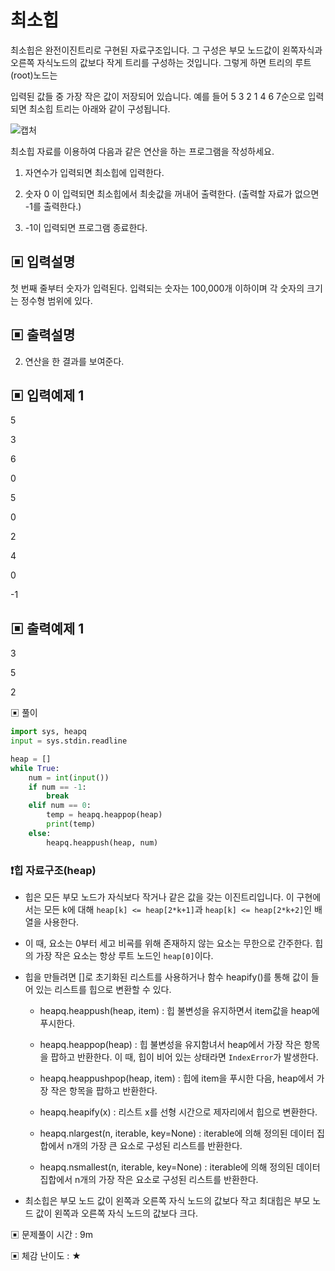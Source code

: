 # 최소힙

최소힙은 완전이진트리로 구현된 자료구조입니다. 그 구성은 부모 노드값이 왼쪽자식과 오른쪽 자식노드의 값보다 작게 트리를 구성하는 것입니다. 그렇게 하면 트리의 루트(root)노드는

입력된 값들 중 가장 작은 값이 저장되어 있습니다. 예를 들어 5 3 2 1 4 6 7순으로 입력되면 최소힙 트리는 아래와 같이 구성됩니다.

![캡처](https://github.com/dnwls16071/TIL/assets/106802375/b53b62e2-c697-4d7c-b6b6-08c876bcc287)

최소힙 자료를 이용하여 다음과 같은 연산을 하는 프로그램을 작성하세요.

1) 자연수가 입력되면 최소힙에 입력한다.

2) 숫자 0 이 입력되면 최소힙에서 최솟값을 꺼내어 출력한다. (출력할 자료가 없으면 -1를 출력한다.)

3) -1이 입력되면 프로그램 종료한다.

## ▣ 입력설명

첫 번째 줄부터 숫자가 입력된다. 입력되는 숫자는 100,000개 이하이며 각 숫자의 크기는 정수형 범위에 있다.

## ▣ 출력설명

2) 연산을 한 결과를 보여준다.

## ▣ 입력예제 1

5

3

6

0

5

0

2

4

0

-1

## ▣ 출력예제 1

3

5

2

▣ 풀이

```python
import sys, heapq
input = sys.stdin.readline

heap = []
while True:
    num = int(input())
    if num == -1:
        break
    elif num == 0:
        temp = heapq.heappop(heap)
        print(temp)
    else:
        heapq.heappush(heap, num)
```


### ❗힙 자료구조(heap)

- 힙은 모든 부모 노드가 자식보다 작거나 같은 값을 갖는 이진트리입니다. 이 구현에서는 모든 k에 대해 `heap[k] <= heap[2*k+1]`과 `heap[k] <= heap[2*k+2]`인 배열을 사용한다.

- 이 때, 요소는 0부터 세고 비굑를 위해 존재하지 않는 요소는 무한으로 간주한다. 힙의 가장 작은 요소는 항상 루트 노드인 `heap[0]`이다.

- 힙을 만들려면 []로 초기화된 리스트를 사용하거나 함수 heapify()를 통해 값이 들어 있는 리스트를 힙으로 변환할 수 있다.

  - heapq.heappush(heap, item) : 힙 불변성을 유지하면서 item값을 heap에 푸시한다.

  - heapq.heappop(heap) : 힙 불변성을 유지함녀서 heap에서 가장 작은 항목을 팝하고 반환한다. 이 때, 힙이 비어 있는 상태라면 `IndexError`가 발생한다.

  - heapq.heappushpop(heap, item) : 힙에 item을 푸시한 다음, heap에서 가장 작은 항목을 팝하고 반환한다.

  - heapq.heapify(x) : 리스트 x를 선형 시간으로 제자리에서 힙으로 변환한다.

  - heapq.nlargest(n, iterable, key=None) : iterable에 의해 정의된 데이터 집합에서 n개의 가장 큰 요소로 구성된 리스트를 반환한다.

  - heapq.nsmallest(n, iterable, key=None) : iterable에 의해 정의된 데이터 집합에서 n개의 가장 작은 요소로 구성된 리스트를 반환한다.

- 최소힙은 부모 노드 값이 왼쪽과 오른쪽 자식 노드의 값보다 작고 최대힙은 부모 노드 값이 왼쪽과 오른쪽 자식 노드의 값보다 크다.

▣ 문제풀이 시간 : 9m

▣ 체감 난이도 : ★
